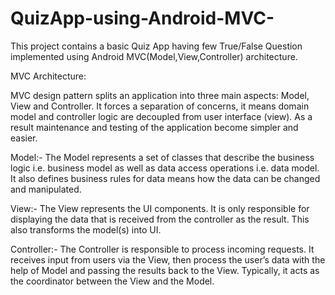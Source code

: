 # QuizApp-using-Android-MVC-
This project contains a basic Quiz App having few True/False Question implemented using Android MVC(Model,View,Controller) architecture.

MVC Architecture:

MVC design pattern splits an application into three main aspects: Model, View and Controller.
It forces a separation of concerns, it means domain model and controller logic are
decoupled from user interface (view). As a result maintenance and testing of the application become simpler and easier.

Model:-
The Model represents a set of classes that describe the business logic i.e. business model as well as data access operations i.e. data model.
It also defines business rules for data means how the data can be changed and manipulated.

View:-
The View represents the UI components. It is only responsible for displaying the data that is received
from the controller as the result. This also transforms the model(s) into UI.

Controller:-
The Controller is responsible to process incoming requests. It receives input from users via the View, 
then process the user’s data with the help of Model and passing the results back to the View. 
Typically, it acts as the coordinator between the View and the Model.
